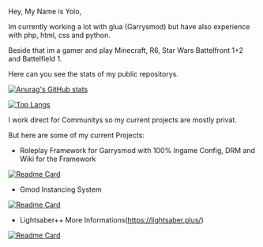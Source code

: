 Hey,
My Name is Yolo,

Im currently working a lot with glua (Garrysmod) but have also experience with php, html, css and python.

Beside that im a gamer and play Minecraft, R6, Star Wars Battelfront 1+2 and Battelfield 1.



Here can you see the stats of my public repositorys.

[![Anurag's GitHub stats](https://github-readme-stats.vercel.app/api?username=ibimsnicesyolo&count_private=true&show_icons=true&theme=dark)](https://github.com/anuraghazra/github-readme-stats)

[![Top Langs](https://github-readme-stats.vercel.app/api/top-langs/?username=ibimsnicesyolo&langs_count=8&layout=compact&theme=dark)](https://github.com/anuraghazra/github-readme-stats)



I work direct for Communitys so my current projects are mostly privat.

But here are some of my current Projects:

- Roleplay Framework for Garrysmod with 100% Ingame Config, DRM and Wiki for the Framework

[![Readme Card](https://github-readme-stats.vercel.app/api/pin/?username=ibimsnicesyolo&repo=gamemode_wiki)](https://github.com/anuraghazra/github-readme-stats)

- Gmod Instancing System

[![Readme Card](https://github-readme-stats.vercel.app/api/pin/?username=ibimsnicesyolo&repo=gmod_instances)](https://github.com/anuraghazra/github-readme-stats)

- Lightsaber++  More Informations(https://lightsaber.plus/)

[![Readme Card](https://github-readme-stats.vercel.app/api/pin/?username=lightsaberplus&repo=lite)](https://github.com/anuraghazra/github-readme-stats)
